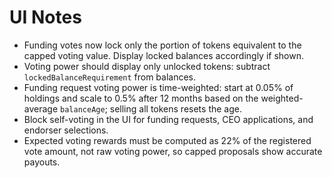 # UI Notes

- Funding votes now lock only the portion of tokens equivalent to the capped voting value. Display locked balances accordingly if shown.
- Voting power should display only unlocked tokens: subtract `lockedBalanceRequirement` from balances.
- Funding request voting power is time-weighted: start at 0.05% of holdings and scale to 0.5% after 12 months based on the weighted-average `balanceAge`; selling all tokens resets the age.
- Block self-voting in the UI for funding requests, CEO applications, and endorser selections.
- Expected voting rewards must be computed as 22% of the registered vote amount, not raw voting power, so capped proposals show accurate payouts.
